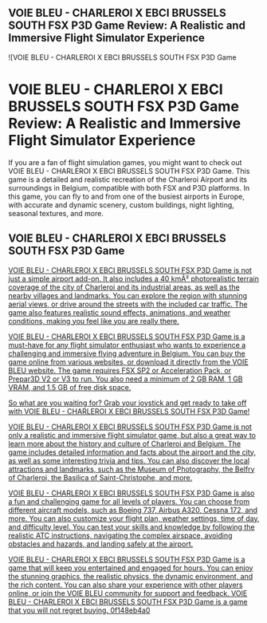 ## VOIE BLEU - CHARLEROI X EBCI BRUSSELS SOUTH FSX P3D Game Review: A Realistic and Immersive Flight Simulator Experience

 
![VOIE BLEU - CHARLEROI X EBCI BRUSSELS SOUTH FSX P3D Game 
<h1>VOIE BLEU - CHARLEROI X EBCI BRUSSELS SOUTH FSX P3D Game Review: A Realistic and Immersive Flight Simulator Experience</h1>
<p>If you are a fan of flight simulation games, you might want to check out VOIE BLEU - CHARLEROI X EBCI BRUSSELS SOUTH FSX P3D Game. This game is a detailed and realistic recreation of the Charleroi Airport and its surroundings in Belgium, compatible with both FSX and P3D platforms. In this game, you can fly to and from one of the busiest airports in Europe, with accurate and dynamic scenery, custom buildings, night lighting, seasonal textures, and more.</p>
<h2>VOIE BLEU - CHARLEROI X EBCI BRUSSELS SOUTH FSX P3D Game</h2>
<p><a href=](https://encrypted-tbn1.gstatic.com/images?q=tbn:ANd9GcRMtK1BiZhT8rg_tDU3SiPWE4RHSImWD8orrPftc1HJOH2eC2K6i9T_AgQ)**Download**
  
VOIE BLEU - CHARLEROI X EBCI BRUSSELS SOUTH FSX P3D Game is not just a simple airport add-on. It also includes a 40 kmÂ² photorealistic terrain coverage of the city of Charleroi and its industrial areas, as well as the nearby villages and landmarks. You can explore the region with stunning aerial views, or drive around the streets with the included car traffic. The game also features realistic sound effects, animations, and weather conditions, making you feel like you are really there.
  
VOIE BLEU - CHARLEROI X EBCI BRUSSELS SOUTH FSX P3D Game is a must-have for any flight simulator enthusiast who wants to experience a challenging and immersive flying adventure in Belgium. You can buy the game online from various websites, or download it directly from the VOIE BLEU website. The game requires FSX SP2 or Acceleration Pack, or Prepar3D V2 or V3 to run. You also need a minimum of 2 GB RAM, 1 GB VRAM, and 1.5 GB of free disk space.
  
So what are you waiting for? Grab your joystick and get ready to take off with VOIE BLEU - CHARLEROI X EBCI BRUSSELS SOUTH FSX P3D Game!
  
VOIE BLEU - CHARLEROI X EBCI BRUSSELS SOUTH FSX P3D Game is not only a realistic and immersive flight simulator game, but also a great way to learn more about the history and culture of Charleroi and Belgium. The game includes detailed information and facts about the airport and the city, as well as some interesting trivia and tips. You can also discover the local attractions and landmarks, such as the Museum of Photography, the Belfry of Charleroi, the Basilica of Saint-Christophe, and more.
  
VOIE BLEU - CHARLEROI X EBCI BRUSSELS SOUTH FSX P3D Game is also a fun and challenging game for all levels of players. You can choose from different aircraft models, such as Boeing 737, Airbus A320, Cessna 172, and more. You can also customize your flight plan, weather settings, time of day, and difficulty level. You can test your skills and knowledge by following the realistic ATC instructions, navigating the complex airspace, avoiding obstacles and hazards, and landing safely at the airport.
  
VOIE BLEU - CHARLEROI X EBCI BRUSSELS SOUTH FSX P3D Game is a game that will keep you entertained and engaged for hours. You can enjoy the stunning graphics, the realistic physics, the dynamic environment, and the rich content. You can also share your experience with other players online, or join the VOIE BLEU community for support and feedback. VOIE BLEU - CHARLEROI X EBCI BRUSSELS SOUTH FSX P3D Game is a game that you will not regret buying.
 0f148eb4a0
